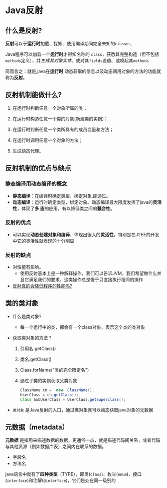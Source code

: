 # Java反射

## 什么是反射?

**反射**可以于**运行时**加载、探知、使用编译期间完全未知的`classes`,

Java程序可以加载一个**运行时**才得知名称的 `class`，获悉其完整构造（但不包括`methods`定义），并*生成其对象实体*、或对其`fields`设值、或唤起其`methods`

简而言之：就是,java在**运行时** 动态获取的信息以及动态调用对象的方法的功能就称为**反射**。

## 反射机制能做什么?

1. 在运行时判断任意一个对象所属的类；

2. 在运行时构造任意一个类的对象(新建类的实例)；

3. 在运行时判断任意一个类所具有的成员变量和方法；

4. 在运行时调用任意一个对象的方法；

5. 生成动态代理。

## 反射机制的优点与缺点

### 静态编译用动态编译的概念
- **静态编译**：在编译时确定类型，绑定对象,即通过。
- **动态编译**：运行时确定类型，绑定对象。动态编译最大限度发挥了java的**灵活性**，体现了**多
    态**的应用，有以降低类之间的**藕合性**。

### 反射的优点
- 可以实现**动态创建对象和编译**，体现出很大的**灵活性**，特别是在J2EE的开发中它的灵活性就表现的十分明显

### 反射的缺点
- 对性能有影响。
   - 使用反射基本上是一种解释操作，我们可以告诉JVM，我们希望做什么并且它满足我们的要求。这类操作总是慢于只直接执行相同的操作
- [反射真的会降低程序的性能吗?](http://developer.51cto.com/art/201412/461500.htm)
## 类的类对象
- 什么是类对象?
   - 每一个运行中的类，都会有一个class对象，表示这个类的类对象
- 获取类对象的方法？
   1. 引用名.getClass()

   2. 类名.getClass()

   3. Class.forName("类的完全限定名")

   4. 通过子类的实例获取父类对象
      ```java
      ClassName cn =  new  ClassName();
      UserClass = cn.getClass();
      Class SubUserClass = UserClass.getSuperclass();
      ```

- `类对象` 是Java反射的入口，通过类对象就可以动态获取java对象的元数据

## 元数据（metadata）
**元数据** 是指用来描述数据的数据，更通俗一点，就是描述代码间关系，或者代码与其他资源（例如数据库表）之间内在联系的数据。
  - 字段名
  - 方法名


java语言中就有了**四种类型**（TYPE），即类(`class`)、枚举(`enum`)、接口(`interface`)和注解(`@interface`)，它们是处在同一级别的
